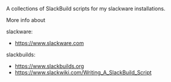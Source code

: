 A collections of SlackBuild scripts for my slackware installations.


More info about

slackware:
* https://www.slackware.com

slackbuilds:
* https://www.slackbuilds.org
* https://www.slackwiki.com/Writing_A_SlackBuild_Script
